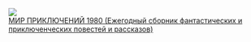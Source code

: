 ![](/books/sf/Дмитрий%20Биленкин/МИР%20ПРИКЛЮЧЕНИЙ%201980%20(Ежегодный%20сборник%20фантастических%20и%20приключенческих%20повестей%20и%20рассказов).jpg)  
[МИР ПРИКЛЮЧЕНИЙ 1980 (Ежегодный сборник фантастических и приключенческих повестей и рассказов)](/books/sf/Дмитрий%20Биленкин/МИР%20ПРИКЛЮЧЕНИЙ%201980%20(Ежегодный%20сборник%20фантастических%20и%20приключенческих%20повестей%20и%20рассказов))